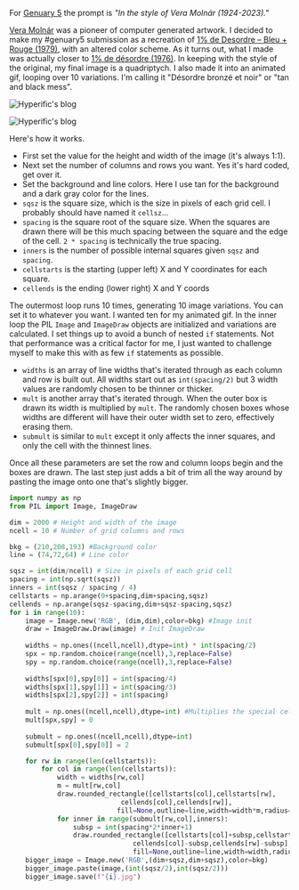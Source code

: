 For [Genuary 5](https://genuary.art/prompts#jan5) the prompt is *"In the style of Vera Molnár (1924-2023)."*

[Vera Molnár](https://en.wikipedia.org/wiki/Vera_Moln%C3%A1r) was a pioneer of computer generated artwork. I decided to make my #genuary5 submission as a recreation of [1% de Desordre – Bleu + Rouge (1979)](https://backend.artreview.com/wp-content/uploads/2022/06/1-per-Disorder-%E2%80%93-Blue-and-Red-1230x1135.jpg), with an altered color scheme. As it turns out, what I made was actually closer to [1% de désordre (1976)](https://www.sothebys.com/en/buy/auction/2022/natively-digital-1-3-generative-art/1-de-desordre-1-of-disorder). In keeping with the style of the original, my final image is a quadriptych. I also made it into an animated gif, looping over 10 variations. I'm calling it "Désordre bronzé et noir" or "tan and black mess".

![Hyperific's blog](https://bear-images.sfo2.cdn.digitaloceanspaces.com/hyperific-1706210382-0.png)

![Hyperific's blog](https://bear-images.sfo2.cdn.digitaloceanspaces.com/hyperific-1706210382-1.gif)

Here's how it works.

- First set the value for the height and width of the image (it's always 1:1).
- Next set the number of columns and rows you want. Yes it's hard coded, get over it. 
- Set the background and line colors. Here I use tan for the background and a dark gray color for the lines.
- `sqsz` is the square size, which is the size in pixels of each grid cell. I probably should have named it `cellsz`...
- `spacing` is the square root of the square size. When the squares are drawn there will be this much spacing between the square and the edge of the cell. `2 * spacing` is technically the true spacing. 
- `inners` is the number of possible internal squares given `sqsz` and `spacing`. 
- `cellstarts` is the starting (upper left) X and Y coordinates for each square.
- `cellends` is the ending (lower right) X and Y coords

The outermost loop runs 10 times, generating 10 image variations. You can set it to whatever you want. I wanted ten for my animated gif.
In the inner loop the PIL `Image` and `ImageDraw` objects are initialized and variations are calculated. I set things up to avoid a bunch of nested `if` statements. Not that performance was a critical factor for me, I just wanted to challenge myself to make this with as few `if` statements as possible. 

- `widths` is an array of line widths that's iterated through as each column and row is built out. All widths start out as `int(spacing/2)` but 3 width values are randomly chosen to be thinner or thicker.
- `mult` is another array that's iterated through. When the outer box is drawn its width is multiplied by `mult`. The randomly chosen boxes whose widths are different will have their outer width set to zero, effectively erasing them. 
- `submult` is similar to `mult` except it only affects the inner squares, and only the cell with the thinnest lines.

Once all these parameters are set the row and column loops begin and the boxes are drawn. 
The last step just adds a bit of trim all the way around by pasting the image onto one that's slightly bigger.

```Python
import numpy as np
from PIL import Image, ImageDraw

dim = 2000 # Height and width of the image
ncell = 10 # Number of grid columns and rows

bkg = (210,208,193) #Background color
line = (74,72,64) # Line color

sqsz = int(dim/ncell) # Size in pixels of each grid cell
spacing = int(np.sqrt(sqsz))
inners = int(sqsz / spacing / 4)
cellstarts = np.arange(0+spacing,dim+spacing,sqsz)
cellends = np.arange(sqsz-spacing,dim+sqsz-spacing,sqsz)
for i in range(10):
    image = Image.new('RGB', (dim,dim),color=bkg) #Image init
    draw = ImageDraw.Draw(image) # Init ImageDraw
    
    widths = np.ones((ncell,ncell),dtype=int) * int(spacing/2) 
    spx = np.random.choice(range(ncell),3,replace=False)
    spy = np.random.choice(range(ncell),3,replace=False)
    
    widths[spx[0],spy[0]] = int(spacing/4)
    widths[spx[1],spy[1]] = int(spacing/3)
    widths[spx[2],spy[2]] = int(spacing)
    
    mult = np.ones((ncell,ncell),dtype=int) #Multiplies the special cells widths by 0
    mult[spx,spy] = 0
    
    submult = np.ones((ncell,ncell),dtype=int)
    submult[spx[0],spy[0]] = 2

    for rw in range(len(cellstarts)):
        for col in range(len(cellstarts)):
            width = widths[rw,col]
            m = mult[rw,col]
            draw.rounded_rectangle([cellstarts[col],cellstarts[rw],
                            cellends[col],cellends[rw]],
                           fill=None,outline=line,width=width*m,radius=6)
            for inner in range(submult[rw,col],inners):
                subsp = int(spacing*2*inner+1)
                draw.rounded_rectangle([cellstarts[col]+subsp,cellstarts[rw]+subsp,
                               cellends[col]-subsp,cellends[rw]-subsp],
                               fill=None,outline=line,width=width,radius=6)
    bigger_image = Image.new('RGB',(dim+sqsz,dim+sqsz),color=bkg)
    bigger_image.paste(image,(int(sqsz/2),int(sqsz/2)))
    bigger_image.save(f"{i}.jpg")

```